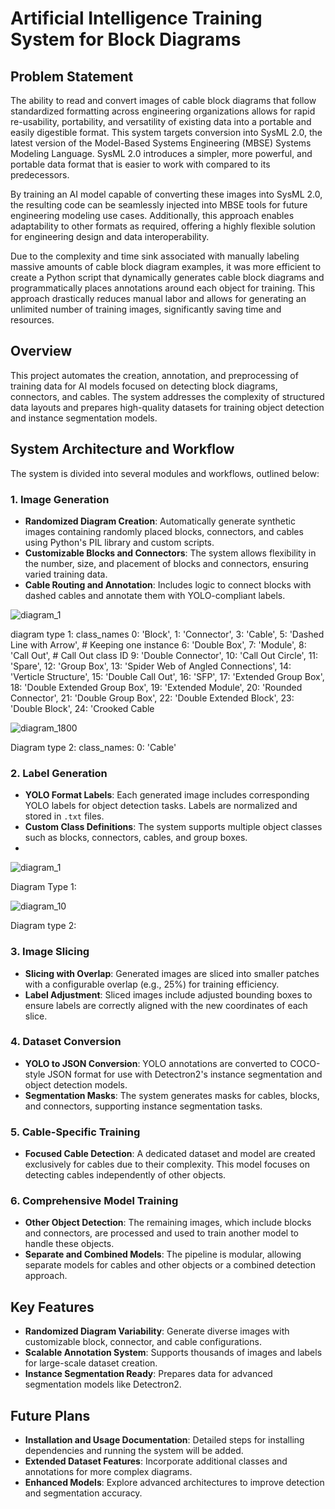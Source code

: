 # Artificial Intelligence Training System for Block Diagrams

## Problem Statement

The ability to read and convert images of cable block diagrams that follow standardized formatting across engineering organizations allows for rapid re-usability, portability, and versatility of existing data into a portable and easily digestible format. This system targets conversion into SysML 2.0, the latest version of the Model-Based Systems Engineering (MBSE) Systems Modeling Language. SysML 2.0 introduces a simpler, more powerful, and portable data format that is easier to work with compared to its predecessors.

By training an AI model capable of converting these images into SysML 2.0, the resulting code can be seamlessly injected into MBSE tools for future engineering modeling use cases. Additionally, this approach enables adaptability to other formats as required, offering a highly flexible solution for engineering design and data interoperability.

Due to the complexity and time sink associated with manually labeling massive amounts of cable block diagram examples, it was more efficient to create a Python script that dynamically generates cable block diagrams and programmatically places annotations around each object for training. This approach drastically reduces manual labor and allows for generating an unlimited number of training images, significantly saving time and resources.

## Overview

This project automates the creation, annotation, and preprocessing of training data for AI models focused on detecting block diagrams, connectors, and cables. The system addresses the complexity of structured data layouts and prepares high-quality datasets for training object detection and instance segmentation models.

## System Architecture and Workflow

The system is divided into several modules and workflows, outlined below:

### 1. **Image Generation**
- **Randomized Diagram Creation**: Automatically generate synthetic images containing randomly placed blocks, connectors, and cables using Python's PIL library and custom scripts.
- **Customizable Blocks and Connectors**: The system allows flexibility in the number, size, and placement of blocks and connectors, ensuring varied training data.
- **Cable Routing and Annotation**: Includes logic to connect blocks with dashed cables and annotate them with YOLO-compliant labels.



![diagram_1](https://github.com/user-attachments/assets/7150827a-5508-4bbf-a0da-f841d91516c8)

diagram type 1: 
    class_names 
        0: 'Block',
        1: 'Connector',
        3: 'Cable',
        5: 'Dashed Line with Arrow',  # Keeping one instance
        6: 'Double Box',
        7: 'Module',
        8: 'Call Out',  # Call Out class ID
        9: 'Double Connector',
        10: 'Call Out Circle',
        11: 'Spare',
        12: 'Group Box',
        13: 'Spider Web of Angled Connections',
        14: 'Verticle Structure',
        15: 'Double Call Out',
        16: 'SFP',
        17: 'Extended Group Box',
        18: 'Double Extended Group Box',
        19: 'Extended Module',
        20: 'Rounded Connector',
        21: 'Double Group Box',
        22: 'Double Extended Block',
        23: 'Double Block',
        24: 'Crooked Cable

![diagram_1800](https://github.com/user-attachments/assets/d66c8802-8e8e-4cbc-b05a-ebf1b070eee7)

Diagram type 2: 
    class_names:
        0: 'Cable'


### 2. **Label Generation**
- **YOLO Format Labels**: Each generated image includes corresponding YOLO labels for object detection tasks. Labels are normalized and stored in `.txt` files.
- **Custom Class Definitions**: The system supports multiple object classes such as blocks, connectors, cables, and group boxes.
- 



![diagram_1](https://github.com/user-attachments/assets/6ac33cac-b7f8-454f-b771-c229f482cfc6)

Diagram Type 1:




![diagram_10](https://github.com/user-attachments/assets/e64bc771-255b-4e30-af30-86b961ecac4f)

Diagram type 2: 


### 3. **Image Slicing**
- **Slicing with Overlap**: Generated images are sliced into smaller patches with a configurable overlap (e.g., 25%) for training efficiency. 
- **Label Adjustment**: Sliced images include adjusted bounding boxes to ensure labels are correctly aligned with the new coordinates of each slice.

### 4. **Dataset Conversion**
- **YOLO to JSON Conversion**: YOLO annotations are converted to COCO-style JSON format for use with Detectron2's instance segmentation and object detection models.
- **Segmentation Masks**: The system generates masks for cables, blocks, and connectors, supporting instance segmentation tasks.

### 5. **Cable-Specific Training**
- **Focused Cable Detection**: A dedicated dataset and model are created exclusively for cables due to their complexity. This model focuses on detecting cables independently of other objects.

### 6. **Comprehensive Model Training**
- **Other Object Detection**: The remaining images, which include blocks and connectors, are processed and used to train another model to handle these objects.
- **Separate and Combined Models**: The pipeline is modular, allowing separate models for cables and other objects or a combined detection approach.

## Key Features
- **Randomized Diagram Variability**: Generate diverse images with customizable block, connector, and cable configurations.
- **Scalable Annotation System**: Supports thousands of images and labels for large-scale dataset creation.
- **Instance Segmentation Ready**: Prepares data for advanced segmentation models like Detectron2.

## Future Plans
- **Installation and Usage Documentation**: Detailed steps for installing dependencies and running the system will be added.
- **Extended Dataset Features**: Incorporate additional classes and annotations for more complex diagrams.
- **Enhanced Models**: Explore advanced architectures to improve detection and segmentation accuracy.

